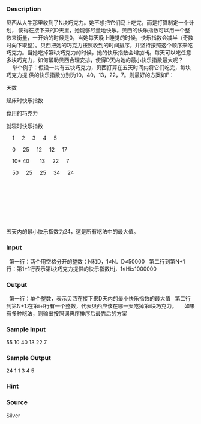 
### Description
贝西从大牛那里收到了N块巧克力。她不想把它们马上吃完，而是打算制定一个计划，
使得在接下来的D天里，她能够尽量地快乐。贝西的快乐指数可以用一个整数来衡量，一开始的时候是0，当她每天晚上睡觉的时候，快乐指数会减半（奇数时向下取整）。贝西把她的巧克力按照收到的时间排序，并坚持按照这个顺序来吃巧克力。当她吃掉第i块巧克力的时候，她的快乐指数会增加Hj。每天可以吃任意多块巧克力，如何帮助贝西合理安排，使得D天内她的最小快乐指数最大呢？
    举个例子：假设一共有五块巧克力，贝西打算在五天时间内将它们吃完，每块巧克力提
供的快乐指数分别为10，40，13，22，7。则最好的方案如F：





天数


起床时快乐指数


食用的巧克力


就寝时快乐指数




    1
                2
                3
                4
                5


    0
                25
                12
                12
                17


    10+ 40
             
                13
                22
                7


    50
                25
                25
                34
                24




 


 


 


 





五天内的最小快乐指数为24，这是所有吃法中的最大值。

### Input
  第一行：两个用空格分开的整数：N和D，1≤N．D≤50000
  第二行到第N+1行：第1+1行表示第i块巧克力提供的快乐指数Hj，1≤Hi≤1000000
### Output
  第一行：单个整数，表示贝西在接下来D天内的最小快乐指数的最大值
  第二行到第N+1:在第i+l行有一个整数，代表贝西应该在哪一天吃掉第i块巧克力。
    如果有多种吃法，则输出按照词典序排序后最靠后的方案
### Sample Input
55
10
40
13
22
7

### Sample Output
24
 1
 1
 3
 4
 5

### Hint

### Source
Silver